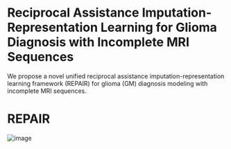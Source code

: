 # Reciprocal Assistance Imputation-Representation Learning for Glioma Diagnosis with Incomplete MRI Sequences
We propose a novel unified reciprocal assistance imputation-representation learning framework (REPAIR) for glioma (GM) diagnosis modeling with incomplete MRI sequences.


# REPAIR


![image](https://github.com/user-attachments/assets/da41fd58-84da-44ac-b23a-3d927883e6ab)

